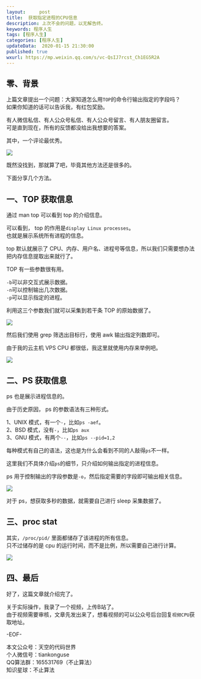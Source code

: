 ```yaml
---   
layout:     post  
title:  获取指定进程的CPU信息
description: 上次不会的问题，以无解告终。  
keywords: 程序人生  
tags: [程序人生]    
categories: [程序人生]  
updateData:  2020-01-15 21:30:00  
published: true  
wxurl: https://mp.weixin.qq.com/s/vc-QsIJ7rcst_Ch1EG5R2A  
---  
```



## 零、背景  


上篇文章提出一个问题：大家知道怎么用`TOP`的命令行输出指定的字段吗？  
如果你知道的话可以告诉我，有红包奖励。  


有人微信私信、有人公众号私信、有人公众号留言、有人朋友圈留言。  
可是直到现在，所有的反馈都没给出我想要的答案。  


其中，一个评论最优秀。  


![](http://res2020.tiankonguse.com/images/2020/01/15/002.png)  


既然没找到，那就算了吧，毕竟其他方法还是很多的。  


下面分享几个方法。  


## 一、TOP 获取信息  

通过 man top 可以看到 top 的介绍信息。  


可以看到， top 的作用是`display Linux processes`。  
也就是展示系统所有进程的信息。  


top 默认就展示了 CPU、内存、用户名、进程号等信息，所以我们只需要想办法把内存信息提取出来就行了。  


TOP 有一些参数很有用。  


`-b`可以非交互式展示数据。  
`-n`可以控制输出几次数据。  
`-p`可以显示指定的进程。  


利用这三个参数我们就可以采集到若干条 TOP 的原始数据了。  


![](http://res2020.tiankonguse.com/images/2020/01/15/001.png)  


然后我们使用 grep 筛选出目标行，使用 awk 输出指定列数即可。  


由于我的云主机 VPS CPU 都很低，我这里就使用内存来举例吧。  


![](http://res2020.tiankonguse.com/images/2020/01/15/003.png)  


## 二、PS 获取信息  


ps 也是展示进程信息的。  


由于历史原因， ps 的参数语法有三种形式。  


1、UNIX 模式，有一个`-`，比如`ps -aef`。  
2、BSD 模式，没有`-`，比如`ps aux`  
3、GNU 模式，有两个`--`，比如`ps --pid=1,2`  


每种模式有自己的语法，这也是为什么会看到不同的人敲得`ps`不一样。  


这里我们不具体介绍`ps`的细节，只介绍如何输出指定的进程信息。  


ps 用于控制输出的字段参数是`-o`，然后指定需要的字段即可输出相关信息。  


![](http://res2020.tiankonguse.com/images/2020/01/15/004.png)  


对于 ps，想获取多秒的数据，就需要自己进行 sleep 采集数据了。  


## 三、proc stat  


其实，`/proc/pid/` 里面都储存了该进程的所有信息。  
只不过储存的是 cpu 的运行时间，而不是比例，所以需要自己进行计算。  


![](http://res2020.tiankonguse.com/images/2020/01/15/005.png)  


## 四、最后  


好了，这篇文章就介绍完了。  


关于实际操作，我录了一个视频，上传B站了。  
由于视频需要审核，文章先发出来了，想看视频的可以公众号后台回复`视频CPU`获取地址。  




-EOF-  


本文公众号：天空的代码世界  
个人微信号：tiankonguse  
QQ算法群：165531769（不止算法）  
知识星球：不止算法  

